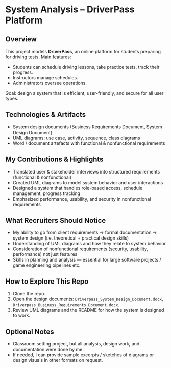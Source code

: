 # System Analysis – DriverPass Platform

## Overview  
This project models **DriverPass**, an online platform for students preparing for driving tests. Main features:  
- Students can schedule driving lessons, take practice tests, track their progress.  
- Instructors manage schedules.  
- Administrators oversee operations.  

Goal: design a system that is efficient, user-friendly, and secure for all user types.

## Technologies & Artifacts  
- System design documents (Business Requirements Document, System Design Document)  
- UML diagrams: use case, activity, sequence, class diagrams  
- Word / document artefacts with functional & nonfunctional requirements  

## My Contributions & Highlights  
- Translated user & stakeholder interviews into structured requirements (functional & nonfunctional)  
- Created UML diagrams to model system behavior and user interactions  
- Designed a system that handles role-based access, schedule management, progress tracking  
- Emphasized performance, usability, and security in nonfunctional requirements  

## What Recruiters Should Notice  
- My ability to go from client requirements → formal documentation → system design (i.e. theoretical + practical design skills)  
- Understanding of UML diagrams and how they relate to system behavior  
- Consideration of nonfunctional requirements (security, usability, performance) not just features  
- Skills in planning and analysis — essential for large software projects / game engineering pipelines etc.

## How to Explore This Repo  
1. Clone the repo.  
2. Open the design documents: `Driverpass_System_Design_Document.docx`, `Driverpass_Business_Requirements_Document.docx`.  
3. Review UML diagrams and the README for how the system is designed to work.  

## Optional Notes  
- Classroom setting project, but all analysis, design work, and documentation were done by me.  
- If needed, I can provide sample excerpts / sketches of diagrams or design visuals in other formats on request.  
